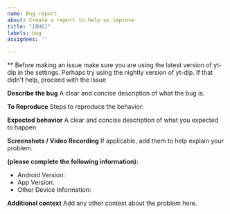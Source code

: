 ```yaml
---
name: Bug report
about: Create a report to help us improve
title: "[BUG]"
labels: bug
assignees: ''

---
```


** Before making an issue make sure you are using the latest version of yt-dlp in the settings. Perhaps try using the nightly version of yt-dlp. If that didn't help, proceed with the issue

**Describe the bug**
A clear and concise description of what the bug is.

**To Reproduce**
Steps to reproduce the behavior:

**Expected behavior**
A clear and concise description of what you expected to happen.

**Screenshots / Video Recording**
If applicable, add them to help explain your problem.

**(please complete the following information):**
 - Android Version: 
 - App Version:
 - Other Device Information:

**Additional context**
Add any other context about the problem here.
